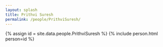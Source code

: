 ```yaml
---
layout: splash
title: Prithvi Suresh
permalink: /people/PrithviSuresh/
---
```

{% assign id = site.data.people.PrithviSuresh %}
{% include person.html person=id %}
